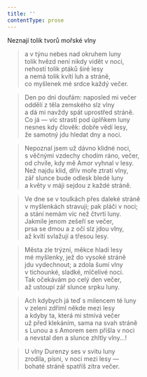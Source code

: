 ```yaml
---
title: ''
contentType: prose
---
```


Neznají tolik tvorů mořské vlny

> a v týnu nebes nad okruhem luny  
> tolik hvězd není nikdy vidět v noci,  
> nehostí tolik ptáků širé lesy  
> a nemá tolik kvítí luh a stráně,  
> co myšlenek mé srdce každý večer.

> Den po dni doufám: naposled mi večer  
> oddělí z těla zemského slz vlny  
> a dá mi navždy spát uprostřed stráně.  
> Co já — víc strastí pod úplňkem luny  
> nesnes kdy člověk: dobře vědí lesy,  
> že samotný jdu hledat dny a noci.

> Nepoznal jsem už dávno klidné noci,  
> s věčnými vzdechy chodím ráno, večer,  
> od chvíle, kdy mě Amor vyhnal v lesy.  
> Než najdu klid, dřív moře ztratí vlny,  
> zář slunce bude odlesk bledé luny  
> a květy v máji sejdou z každé stráně.

> Ve dne se v toulkách přes daleké stráně  
> v myšlenkách stravuji; pak pláči v noci;  
> a stání nemám víc než čtvrti luny.  
> Jakmile jenom zešeří se večer,  
> prsa se dmou a z očí slz jdou vlny,  
> až kvítí svlažují a třesou lesy.

> Města zle trýzní, měkce hladí lesy  
> mé myšlenky, jež do vysoké stráně  
> jdu vydechnout; a zdola šumí vlny  
> v tichounké, sladké, mlčelivé noci.  
> Tak očekávám po celý den večer,  
> až ustoupí zář slunce srpku luny.

> Ach kdybych já teď s milencem té luny  
> v zeleni zdříml někde mezi lesy  
> a kdyby ta, která mi stmívá večer  
> už před klekáním, sama na svah stráně  
> s Lunou a s Amorem sem přišla v noci  
> a nevstal den a slunce zhltly vlny…!

> U vlny Durenzy ses v svitu luny  
> zrodila, písni, v noci mezi lesy —  
> bohaté stráně spatříš zítra večer.
